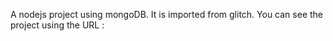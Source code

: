 A nodejs project using mongoDB. It is imported from glitch. 
You can see the project using the URL :
